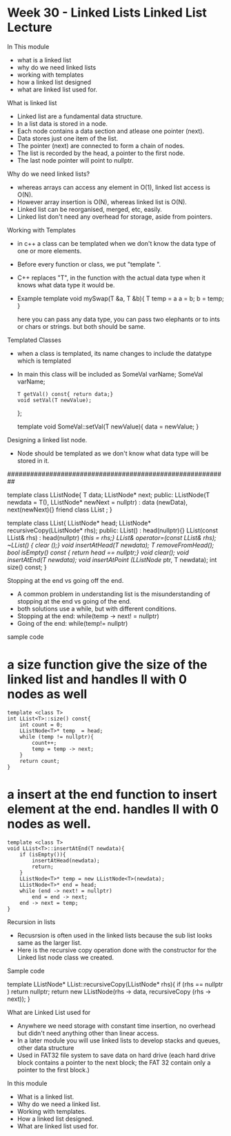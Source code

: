 # Week 30 - Linked Lists Linked List Lecture

In This module
- what is a linked list
- why do we need linked lists
- working with templates 
- how a linked list designed
- what are linked list used for.

What is linked list
- Linked list are a fundamental data structure. 
- In a list data is stored in a node. 
- Each node contains a data section and atlease one pointer (next).
- Data stores just one item of the list. 
- The pointer (next) are connected to form a chain of nodes. 
- The list is recorded by the head, a pointer to the first node. 
- The last node pointer will point to nullptr.

Why do we need linked lists?
- whereas arrays can access any element in O(1), linked list access is O(N).
- However array insertion is O(N), whereas linked list is O(N).
- Linked list can be reorganised, merged, etc, easily.
- Linked list don't need any overhead for storage, aside from pointers. 

Working with Templates
- in c++ a class can be templated when we don't know the data type of one or more elements.
- Before every function or class, we put "template <calss T>".  
- C++ replaces "T", in the function with the actual data type when it knows what data type it would be. 
- Example
  template <class T> 
  void mySwap(T &a, T &b){
      T temp = a
      a = b;
      b = temp;
  }

  here you can pass any data type, you can pass two elephants or to ints or chars or strings. 
  but both should be same. 

Templated Classes
- when a class is templated, its name changes to include the datatype which is templated
- In main this class will be included as 
  SomeVal <int> varName;
  SomeVal <char> varName;

      T getVal() const{ return data;}
      void setVal(T newValue);
  };

  template <calss T>
  void SomeVal<T>::setVal(T newValue){
      data = newValue;
  }

Designing a linked list node. 
- Node should be templated as we don't know what data type will be stored in it. 

##########################################################

template <calss T>
class LListNode{
    T data;
    LListNode<T>* next;
  public:
    LListNode(T newdata = T(), LListNode<T>* newNext = nullptr) : data (newData), next(newNext){}
    friend class LList <T>;
}

template <class T>
class LList{
    LListNode<T>* head;
    LListNode<T>* recursiveCopy(LListNode<T>* rhs);
  public:
    LList() : head(nullptr){}
    LList(const LList& rhs) : head(nullptr) {*this = rhs;} 
    LList<T>& operator=(const LList<T>& rhs);
    ~LList() { clear ();}
    void insertAtHead(T newdata);
    T removeFromHead();
    bool isEmpty() const { return head == nullptr;}
    void clear();
    void insertAtEnd(T newdata);
    void insertAtPoint (LListNode<T>* ptr, T newdata);
    int size() const;
}


Stopping at the end vs going off the end. 
- A common problem in understanding list is the misunderstanding of stopping at the end vs
  going of the end. 
- both solutions use a while, but with different conditions. 
- Stopping at the end: while(temp -> next! = nullptr)
- Going of the end: while(temp!= nullptr)

sample code
# a size function give the size of the linked list and handles ll with 0 nodes as well
    template <class T>
    int LList<T>::size() const{
        int count = 0;
        LListNode<T>* temp  = head;
        while (temp != nullptr){
            count++;
            temp = temp -> next;
        }
        return count;
    }

# a insert at the end function to insert element at the end. handles ll with 0 nodes as well. 
    template <class T>
    void LList<T>::insertAtEnd(T newdata){
        if (isEmpty()){
            insertAtHead(newdata);
            return;
        }
        LListNode<T>* temp = new LListNode<T>(newdata);
        LListNode<T>* end = head;
        while (end -> next! = nullptr)
            end = end -> next;
        end -> next = temp;
    }

Recursion in lists
* Recusrsion is often used in the linked lists because the sub list looks 
  same as the larger list. 
* Here is the recursive copy operation done with the constructor for the Linked list node 
  class we created. 

Sample code

template <class T>
LListNode<T>* LList<T>::recursiveCopy(LListNode<T>* rhs){
  if (rhs == nullptr )
    return nullptr;
  return new LListNode<T>(rhs -> data, recursiveCopy (rhs -> next));
}

What are Linked List used for
- Anywhere we need storage with constant time insertion, no overhead but
  didn't need anything other than linear access. 
- In a later module you will use linked lists to develop stacks and queues, 
  other data structure 
- Used in FAT32 file system to save data on hard drive (each hard drive block contains
  a pointer to the next block; the FAT 32 contain only a pointer to the first block.)

In this module
- What is a linked list. 
- Why do we need a linked list. 
- Working with templates. 
- How a linked list designed. 
- What are linked list used for. 

